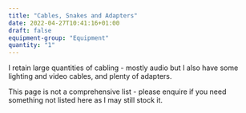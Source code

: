 ```yaml
---
title: "Cables, Snakes and Adapters"
date: 2022-04-27T10:41:16+01:00
draft: false
equipment-group: "Equipment"
quantity: "1"
---
```


I retain large quantities of cabling - mostly audio but I also have some lighting and video cables, and plenty of adapters.

This page is not a comprehensive list - please enquire if you need something not listed here as I may still stock it.
